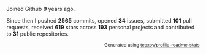Joined Github **9** years ago.

Since then I pushed **2565** commits, opened **34** issues, submitted **101** pull requests, received **619** stars across **193** personal projects and contributed to **31** public repositories.

<p align="right"><sub>Generated using <a href="https://github.com/marketplace/actions/profile-readme-stats">teoxoy/profile-readme-stats</a></sub></p>
